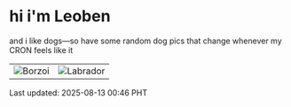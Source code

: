 # hi i'm Leoben

and i like dogs—so have some random dog pics that change whenever my CRON feels like it

|  |  |
|--------|----------|
| ![Borzoi](https://random-dog-vercel.vercel.app/api/random-borzoi?v=1755017176) | ![Labrador](https://random-dog-vercel.vercel.app/api/random-labrador?v=1755017176) |

Last updated: 2025-08-13 00:46 PHT
